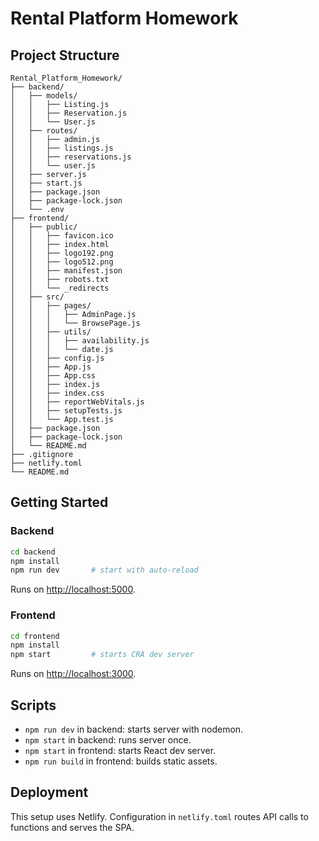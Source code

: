 # Rental Platform Homework

## Project Structure

```
Rental_Platform_Homework/
├── backend/
│   ├── models/
│   │   ├── Listing.js
│   │   ├── Reservation.js
│   │   └── User.js
│   ├── routes/
│   │   ├── admin.js
│   │   ├── listings.js
│   │   ├── reservations.js
│   │   └── user.js
│   ├── server.js
│   ├── start.js
│   ├── package.json
│   ├── package-lock.json
│   └── .env
├── frontend/
│   ├── public/
│   │   ├── favicon.ico
│   │   ├── index.html
│   │   ├── logo192.png
│   │   ├── logo512.png
│   │   ├── manifest.json
│   │   ├── robots.txt
│   │   └── _redirects
│   ├── src/
│   │   ├── pages/
│   │   │   ├── AdminPage.js
│   │   │   └── BrowsePage.js
│   │   ├── utils/
│   │   │   ├── availability.js
│   │   │   └── date.js
│   │   ├── config.js
│   │   ├── App.js
│   │   ├── App.css
│   │   ├── index.js
│   │   ├── index.css
│   │   ├── reportWebVitals.js
│   │   ├── setupTests.js
│   │   └── App.test.js
│   ├── package.json
│   ├── package-lock.json
│   └── README.md
├── .gitignore
├── netlify.toml
└── README.md
```

## Getting Started

### Backend

```bash
cd backend
npm install
npm run dev       # start with auto-reload
```

Runs on [http://localhost:5000](http://localhost:5000).

### Frontend

```bash
cd frontend
npm install
npm start         # starts CRA dev server
```

Runs on [http://localhost:3000](http://localhost:3000).

## Scripts

- `npm run dev` in backend: starts server with nodemon.
- `npm start` in backend: runs server once.
- `npm start` in frontend: starts React dev server.
- `npm run build` in frontend: builds static assets.

## Deployment

This setup uses Netlify. Configuration in `netlify.toml` routes API calls to functions and serves the SPA.

